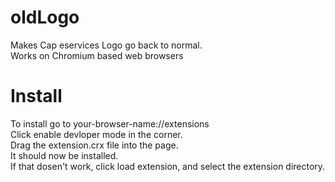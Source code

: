 # oldLogo
Makes Cap eservices Logo go back to normal.<br>
Works on Chromium based web browsers<br>
<h1>Install</h1>
To install go to your-browser-name://extensions<br>
Click enable devloper mode in the corner.<br>
Drag the extension.crx file into the page.<br>
It should now be installed.<br>
If that dosen't work, click load extension, and select the extension directory.<br>
